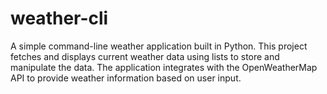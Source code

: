 # weather-cli
A simple command-line weather application built in Python. This project fetches and displays current weather data using lists to store and manipulate the data. The application integrates with the OpenWeatherMap API to provide weather information based on user input.
